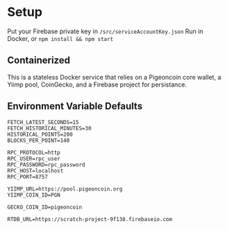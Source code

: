 # Setup

Put your Firebase private key in `/src/serviceAccountKey.json`
Run in Docker, or `npm install && npm start`

## Containerized

This is a stateless Docker service that relies on a Pigeoncoin core wallet,
a Yiimp pool, CoinGecko, and a Firebase project for persistance.

## Environment Variable Defaults

```
FETCH_LATEST_SECONDS=15
FETCH_HISTORICAL_MINUTES=30
HISTORICAL_POINTS=200
BLOCKS_PER_POINT=140

RPC_PROTOCOL=http
RPC_USER=rpc_user
RPC_PASSWORD=rpc_password
RPC_HOST=localhost
RPC_PORT=8757

YIIMP_URL=https://pool.pigeoncoin.org
YIIMP_COIN_ID=PGN

GECKO_COIN_ID=pigeoncoin

RTDB_URL=https://scratch-project-9f138.firebaseio.com
```
